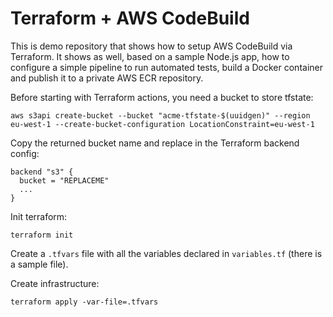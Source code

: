 # Terraform + AWS CodeBuild

This is demo repository that shows how to setup AWS CodeBuild via Terraform.
It shows as well, based on a sample Node.js app, how to configure a simple pipeline to run automated tests, build a Docker container and publish it to a private AWS ECR repository.

Before starting with Terraform actions, you need a bucket to store tfstate:
```
aws s3api create-bucket --bucket "acme-tfstate-$(uuidgen)" --region eu-west-1 --create-bucket-configuration LocationConstraint=eu-west-1
```

Copy the returned bucket name and replace in the Terraform backend config:
```
backend "s3" {
  bucket = "REPLACEME"
  ...
}
```

Init terraform:
```
terraform init
```

Create a `.tfvars` file with all the variables declared in `variables.tf` (there is a sample file).

Create infrastructure:
```
terraform apply -var-file=.tfvars
```